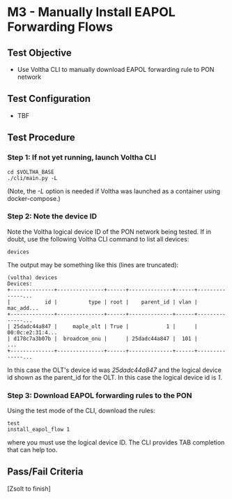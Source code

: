 # M3 - Manually Install EAPOL Forwarding Flows

## Test Objective

* Use Voltha CLI to manually download EAPOL forwarding rule to PON network

## Test Configuration

* TBF

## Test Procedure

### Step 1: If not yet running, launch Voltha CLI

```shell
cd $VOLTHA_BASE
./cli/main.py -L
```
(Note, the *-L* option is needed if Voltha was launched as a container using docker-compose.)

### Step 2: Note the device ID

Note the Voltha logical device ID of the PON network being tested.
If in doubt, use the following Voltha CLI command to list all devices:

```shell
devices
```

The output may be something like this (lines are truncated):

```shell
(voltha) devices
Devices:
+--------------+---------------+------+--------------+------+--------------...
|           id |          type | root |    parent_id | vlan |       mac_add...
+--------------+---------------+------+--------------+------+--------------...
| 25dadc44a847 |     maple_olt | True |            1 |      | 00:0c:e2:31:4...
| d178c7a3b07b |  broadcom_onu |      | 25dadc44a847 |  101 |              ...
+--------------+---------------+------+--------------+------+--------------...
```

In this case the OLT's device id was *25dadc44a847* and the logical device id shown as the parent_id for the OLT. In this case the logical device id is *1*.

### Step 3: Download EAPOL forwarding rules to the PON

Using the test mode of the CLI, download the rules:

```shell
test
install_eapol_flow 1
```

where you must use the logical device ID. The CLI provides TAB completion that can help too.

## Pass/Fail Criteria

[Zsolt to finish]
